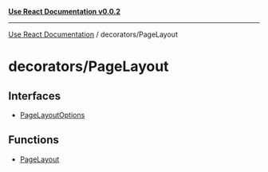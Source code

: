 [**Use React Documentation v0.0.2**](../../README.md)

***

[Use React Documentation](../../modules.md) / decorators/PageLayout

# decorators/PageLayout

## Interfaces

- [PageLayoutOptions](interfaces/PageLayoutOptions.md)

## Functions

- [PageLayout](functions/PageLayout.md)
